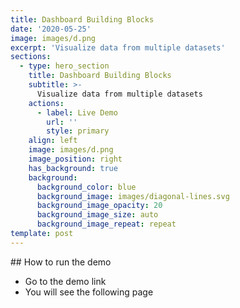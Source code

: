 ```yaml
---
title: Dashboard Building Blocks
date: '2020-05-25'
image: images/d.png
excerpt: 'Visualize data from multiple datasets'
sections:
  - type: hero_section
    title: Dashboard Building Blocks
    subtitle: >-
      Visualize data from multiple datasets
    actions:
      - label: Live Demo
        url: ''
        style: primary
    align: left
    image: images/d.png
    image_position: right
    has_background: true
    background:
      background_color: blue
      background_image: images/diagonal-lines.svg
      background_image_opacity: 20
      background_image_size: auto
      background_image_repeat: repeat
template: post
---
```

## How to run the demo

- Go to the demo link
- You will see the following page
